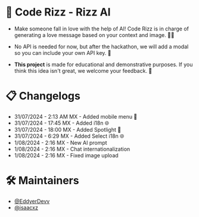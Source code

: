 # 💖 Code Rizz - Rizz AI

- Make someone fall in love with the help of AI! Code Rizz is in charge of generating a love message based on your context and image. 🌹✨

- No API is needed for now, but after the hackathon, we will add a modal so you can include your own API key. 🔐

- **This project** is made for educational and demonstrative purposes. If you think this idea isn't great, we welcome your feedback. 💬

# 📋 Changelogs

- 31/07/2024 - 2:13 AM MX - Added mobile menu 📱
- 31/07/2024 - 17:45 MX - Added i18n 🌐
- 31/07/2024 - 18:00 MX - Added Spotlight 🌟
- 31/07/2024 - 6:29 MX - Added Select i18n 🌐
- 1/08/2024 - 2:16 MX - New AI prompt
- 1/08/2024 - 2:16 MX - Chat internationalization
- 1/08/2024 - 2:16 MX - Fixed image upload

# 🛠️ Maintainers

- [@EddyerDevv](https://github.com/EddyerDevv)
- [@isaacxz](https://github.com/isaacsx)
